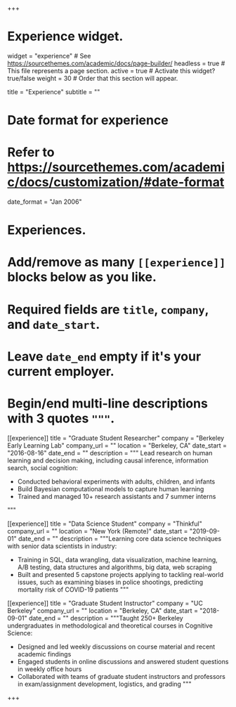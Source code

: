 +++
# Experience widget.
widget = "experience"  # See https://sourcethemes.com/academic/docs/page-builder/
headless = true  # This file represents a page section.
active = true  # Activate this widget? true/false
weight = 30  # Order that this section will appear.

title = "Experience"
subtitle = ""

# Date format for experience
#   Refer to https://sourcethemes.com/academic/docs/customization/#date-format
date_format = "Jan 2006"

# Experiences.
#   Add/remove as many `[[experience]]` blocks below as you like.
#   Required fields are `title`, `company`, and `date_start`.
#   Leave `date_end` empty if it's your current employer.
#   Begin/end multi-line descriptions with 3 quotes `"""`.

[[experience]]
  title = "Graduate Student Researcher"
  company = "Berkeley Early Learning Lab"
  company_url = ""
  location = "Berkeley, CA"
  date_start = "2016-08-16"
  date_end = ""
  description = """
  Lead research on human learning and decision making, including causal inference, information search, social cognition:
  
  * Conducted behavioral experiments with adults, children, and infants
  * Build Bayesian computational models to capture human learning 
  * Trained and managed 10+ research assistants and 7 summer interns

  """

[[experience]]
  title = "Data Science Student"
  company = "Thinkful"
  company_url = ""
  location = "New York (Remote)"
  date_start = "2019-09-01"
  date_end = ""
  description = """Learning core data science techniques with senior data scientists in industry:

  * Training in SQL, data wrangling, data visualization, machine learning, A/B testing, data structures and algorithms, big data, web scraping
  * Built and presented 5 capstone projects applying to tackling real-world issues, such as examining biases in police shootings, predicting mortality risk of COVID-19 patients
  """

[[experience]]
  title = "Graduate Student Instructor"
  company = "UC Berkeley"
  company_url = ""
  location = "Berkeley, CA"
  date_start = "2018-09-01"
  date_end = ""
  description = """Taught 250+ Berkeley undergraduates in methodological and theoretical courses in Cognitive Science:

  * Designed and led weekly discussions on course material and recent academic findings 
  * Engaged students in online discussions and answered student questions in weekly office hours
  * Collaborated with teams of graduate student instructors and professors in exam/assignment development, logistics, and grading
  """

+++
